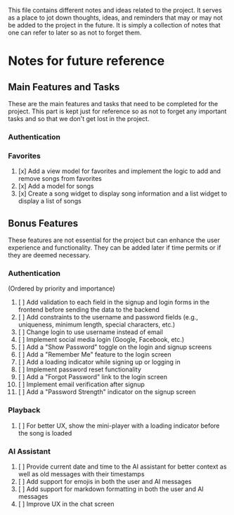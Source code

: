 This file contains different notes and ideas related to the project. It serves as a place to jot down thoughts, ideas, and reminders that may or may not be added to the project in the future. It is simply a collection of notes that one can refer to later so as not to forget them.

# Notes for future reference

## Main Features and Tasks
These are the main features and tasks that need to be completed for the project. This part is kept just for reference so as not to forget any important tasks and so that we don't get lost in the project.

### Authentication

### Favorites
1. [x] Add a view model for favorites and implement the logic to add and remove songs from favorites
1. [x] Add a model for songs
1. [x] Create a song widget to display song information and a list widget to display a list of songs

## Bonus Features
These features are not essential for the project but can enhance the user experience and functionality. They can be added later if time permits or if they are deemed necessary.

### Authentication
(Ordered by priority and importance)
1. [ ] Add validation to each field in the signup and login forms in the frontend before sending the data to the backend
1. [ ] Add constraints to the username and password fields (e.g., uniqueness, minimum length, special characters, etc.)
1. [ ] Change login to use username instead of email
1. [ ] Implement social media login (Google, Facebook, etc.)
1. [ ] Add a "Show Password" toggle on the login and signup screens
1. [ ] Add a "Remember Me" feature to the login screen
1. [ ] Add a loading indicator while signing up or logging in
1. [ ] Implement password reset functionality
1. [ ] Add a "Forgot Password" link to the login screen
1. [ ] Implement email verification after signup
1. [ ] Add a "Password Strength" indicator on the signup screen

### Playback
1. [ ] For better UX, show the mini-player with a loading indicator before the song is loaded

### AI Assistant
1. [ ] Provide current date and time to the AI assistant for better context as well as old messages with their timestamps
1. [ ] Add support for emojis in both the user and AI messages
1. [ ] Add support for markdown formatting in both the user and AI messages
1. [ ] Improve UX in the chat screen